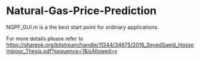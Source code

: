 # Natural-Gas-Price-Prediction

NGPF_GUI.m is a the best start point for ordinary applications.

For more details please refer to 
https://shareok.org/bitstream/handle/11244/34675/2016_SeyedSaeid_Hosseinipoor_Thesis.pdf?sequence=1&isAllowed=y
